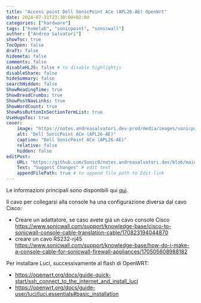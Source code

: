 ```yaml
---
title: "Access point Dell SonicPoint ACe (APL26-AE) OpenWrt"
date: 2024-07-31T23:30:00+02:00
categories: ["hardware"]
tags: ["homelab", "sonicpoint", "sonicwall"]
author: ["Andrea Salvatori"]
showToc: true
TocOpen: false
draft: false
hidemeta: false
comments: false
disableHLJS: false # to disable highlightjs
disableShare: false
hideSummary: false
searchHidden: false
ShowReadingTime: true
ShowBreadCrumbs: true
ShowPostNavLinks: true
ShowWordCount: true
ShowRssButtonInSectionTermList: true
UseHugoToc: true
cover:
    image: "https://notes.andreasalvatori.dev-prod/media/images/sonicpointACe.jpg"
    alt: "Dell SonicPoint ACe (APL26-AE)"
    caption: "Dell SonicPoint ACe (APL26-AE)"
    relative: false
    hidden: false
editPost:
    URL: "https://github.com/Sonic0/notes.andreasalvatori.dev/blob/main/content"
    Text: "Suggest Changes" # edit text
    appendFilePath: true # to append file path to Edit link
---
```


Le informazioni principali sono disponibili qui [qui](https://forum.openwrt.org/t/experiences-with-sonicpoint-ace-with-openwrt/61456).

Il cavo per collegarsi alla console ha una configurazione diversa dal cavo Cisco:
- Creare un adattatore, se caso avete giá un cavo console Cisco https://www.sonicwall.com/support/knowledge-base/cisco-to-sonicwall-console-cable-translation-cable/170823194044870
- creare un cavo RS232-rj45 https://www.sonicwall.com/support/knowledge-base/how-do-i-make-a-console-cable-for-sonicwall-firewall-appliances/170505608988182

Per installare Luci, successivamente al flash di OpenWRT:
- https://openwrt.org/docs/guide-quick-start/ssh_connect_to_the_internet_and_install_luci
- https://openwrt.org/docs/guide-user/luci/luci.essentials#basic_installation
